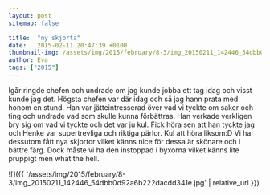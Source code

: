 ```yaml
---
layout: post
sitemap: false

title:  "ny skjorta"
date:   2015-02-11 20:47:39 +0100
thumbnail-img: /assets/img/2015/february/8-3/img_20150211_142446_54dbb0d92a6b222dacdd341e.jpg
author: Eva
tags: ["2015"]
---
```


Igår ringde chefen och undrade om jag kunde jobba ett tag idag och visst kunde jag det. Högsta chefen var där idag och så jag hann prata med honom en stund. Han var jätteintresserad över vad vi tyckte om saker och ting och undrade vad som skulle kunna förbättras. Han verkade verkligen bry sig om vad vi tyckte och det var ju kul. Fick höra sen att han tyckte jag och Henke var supertrevliga och riktiga pärlor. Kul att höra liksom:D Vi har dessutom fått nya skjortor vilket känns nice för dessa är skönare och i bättre färg. Dock måste vi ha den instoppad i byxorna vilket känns lite pruppigt men what the hell.

![]({{ '/assets/img/2015/february/8-3/img_20150211_142446_54dbb0d92a6b222dacdd341e.jpg'  | relative_url }})

